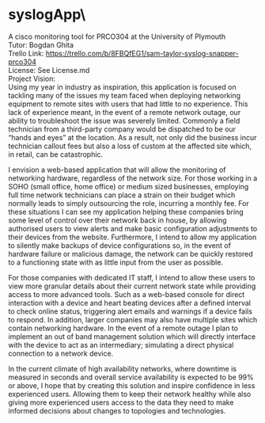 # syslogApp\
A cisco monitoring tool for PRCO304 at the University of Plymouth <br/>
Tutor: Bogdan Ghita <br/>
Trello Link: https://trello.com/b/8FBQfEG1/sam-taylor-syslog-snapper-prco304 <br/>
License: See License.md <br/>
Project Vision: <br/>
Using my year in industry as inspiration, this application is focused on tackling many of the issues my team faced when deploying networking equipment to remote sites with users that had little to no experience. This lack of experience meant, in the event of a remote network outage, our ability to troubleshoot the issue was severely limited. Commonly a field technician from a third-party company would be dispatched to be our “hands and eyes” at the location. As a result, not only did the business incur technician callout fees but also a loss of custom at the affected site which, in retail, can be catastrophic. <br/>

I envision a web-based application that will allow the monitoring of networking hardware, regardless of the network size. For those working in a SOHO (small office, home office) or medium sized businesses, employing full time network technicians can place a strain on their budget which normally leads to simply outsourcing the role, incurring a monthly fee. For these situations I can see my application helping these companies bring some level of control over their network back in house, by allowing authorised users to view alerts and make basic configuration adjustments to their devices from the website. Furthermore, I intend to allow my application to silently make backups of device configurations so, in the event of hardware failure or malicious damage, the network can be quickly restored to a functioning state with as little input from the user as possible. <br/>

For those companies with dedicated IT staff, I intend to allow these users to view more granular details about their current network state while providing access to more advanced tools.  Such as a web-based console for direct interaction with a device and heart beating devices after a defined interval to check online status, triggering alert emails and warnings if a device fails to respond. In addition, larger companies may also have multiple sites which contain networking hardware. In the event of a remote outage I plan to implement an out of band management solution which will directly interface with the device to act as an intermediary; simulating a direct physical connection to a network device. <br/>

In the current climate of high availability networks, where downtime is measured in seconds and overall service availability is expected to be 99% or above, I hope that by creating this solution and inspire confidence in less experienced users. Allowing them to keep their network healthy while also giving more experienced users access to the data they need to make informed decisions about changes to topologies and technologies.

